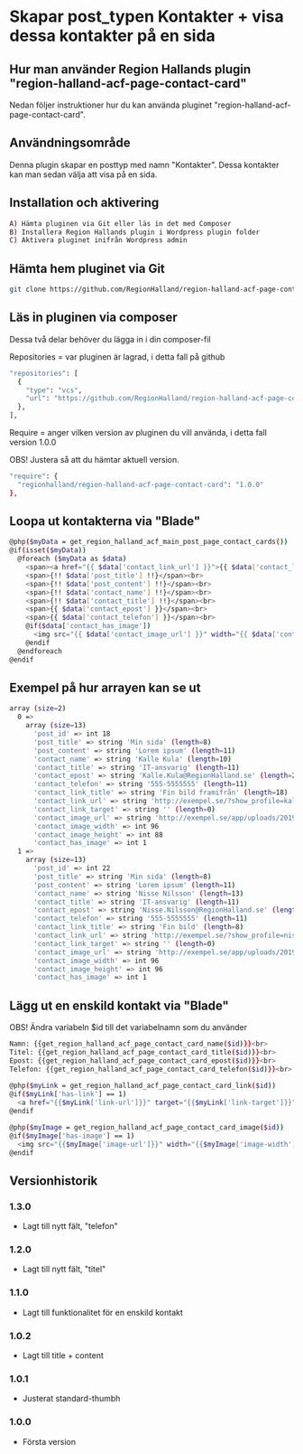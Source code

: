 # Skapar post_typen Kontakter + visa dessa kontakter på en sida

## Hur man använder Region Hallands plugin "region-halland-acf-page-contact-card"

Nedan följer instruktioner hur du kan använda pluginet "region-halland-acf-page-contact-card".


## Användningsområde

Denna plugin skapar en posttyp med namn "Kontakter". Dessa kontakter kan man sedan välja att visa på en sida.


## Installation och aktivering

```sh
A) Hämta pluginen via Git eller läs in det med Composer
B) Installera Region Hallands plugin i Wordpress plugin folder
C) Aktivera pluginet inifrån Wordpress admin
```


## Hämta hem pluginet via Git

```sh
git clone https://github.com/RegionHalland/region-halland-acf-page-contact-card.git
```


## Läs in pluginen via composer

Dessa två delar behöver du lägga in i din composer-fil

Repositories = var pluginen är lagrad, i detta fall på github

```sh
"repositories": [
  {
    "type": "vcs",
    "url": "https://github.com/RegionHalland/region-halland-acf-page-contact-card.git"
  },
],
```
Require = anger vilken version av pluginen du vill använda, i detta fall version 1.0.0

OBS! Justera så att du hämtar aktuell version.

```sh
"require": {
  "regionhalland/region-halland-acf-page-contact-card": "1.0.0"
},
```


## Loopa ut kontakterna via "Blade"

```sh
@php($myData = get_region_halland_acf_main_post_page_contact_cards())
@if(isset($myData))
  @foreach ($myData as $data)
    <span><a href="{{ $data['contact_link_url'] }}">{{ $data['contact_link_title'] }}</a></span><br>
    <span>{!! $data['post_title'] !!}</span><br>
    <span>{!! $data['post_content'] !!}</span><br>
    <span>{!! $data['contact_name'] !!}</span><br>
    <span>{!! $data['contact_title'] !!}</span><br>
    <span>{{ $data['contact_epost'] }}</span><br>
    <span>{{ $data['contact_telefon'] }}</span><br>
    @if($data['contact_has_image'])
      <img src="{{ $data['contact_image_url'] }}" width="{{ $data['contact_image_width'] }}" height="{{ $data['contact_image_height'] }}"><br>
    @endif
  @endforeach
@endif
```


## Exempel på hur arrayen kan se ut

```sh
array (size=2)
  0 => 
    array (size=13)
      'post_id' => int 18
      'post_title' => string 'Min sida' (length=8)
      'post_content' => string 'Lorem ipsum' (length=11)
      'contact_name' => string 'Kalle Kula' (length=10)
      'contact_title' => string 'IT-ansvarig' (length=11)
      'contact_epost' => string 'Kalle.Kula@RegionHalland.se' (length=26)
      'contact_telefon' => string '555-5555555' (length=11)
      'contact_link_title' => string 'Fin bild framifrån' (length=18)
      'contact_link_url' => string 'http://exempel.se/?show_profile=kallekula' (length=41)
      'contact_link_target' => string '' (length=0)
      'contact_image_url' => string 'http://exempel.se/app/uploads/2019/06/kalle_kula.jpg' (length=52)
      'contact_image_width' => int 96
      'contact_image_height' => int 88
      'contact_has_image' => int 1
  1 => 
    array (size=13)
      'post_id' => int 22
      'post_title' => string 'Min sida' (length=8)
      'post_content' => string 'Lorem ipsum' (length=11)
      'contact_name' => string 'Nisse Nilsson' (length=13)
      'contact_title' => string 'IT-ansvarig' (length=11)
      'contact_epost' => string 'Nisse.Nilsson@RegionHalland.se' (length=29)
      'contact_telefon' => string '555-5555555' (length=11)
      'contact_link_title' => string 'Fin bild' (length=8)
      'contact_link_url' => string 'http://exempel.se/?show_profile=nissenilsson' (length=44)
      'contact_link_target' => string '' (length=0)
      'contact_image_url' => string 'http://exempel.se/app/uploads/2019/06/nisse_nilsson.jpg' (length=55)
      'contact_image_width' => int 96
      'contact_image_height' => int 96
      'contact_has_image' => int 1
```


## Lägg ut en enskild kontakt via "Blade"

OBS! Ändra variabeln $id till det variabelnamn som du använder

```sh
Namn: {{get_region_halland_acf_page_contact_card_name($id)}}<br>
Titel: {{get_region_halland_acf_page_contact_card_title($id)}}<br>
Epost: {{get_region_halland_acf_page_contact_card_epost($id)}}<br>
Telefon: {{get_region_halland_acf_page_contact_card_telefon($id)}}<br>
      
@php($myLink = get_region_halland_acf_page_contact_card_link($id))
@if($myLink['has-link'] == 1)
  <a href="{{$myLink['link-url']}}" target="{{$myLink['link-target']}}">{{$myLink['link-title']}}</a><br>
@endif

@php($myImage = get_region_halland_acf_page_contact_card_image($id))
@if($myImage['has-image'] == 1)
  <img src="{{$myImage['image-url']}}" width="{{$myImage['image-width']}}" height="{{$myImage['image-height']}}">
@endif
```


## Versionhistorik

### 1.3.0
- Lagt till nytt fält, "telefon"

### 1.2.0
- Lagt till nytt fält, "titel"

### 1.1.0
- Lagt till funktionalitet för en enskild kontakt

### 1.0.2
- Lagt till title + content

### 1.0.1
- Justerat standard-thumbh

### 1.0.0
- Första version